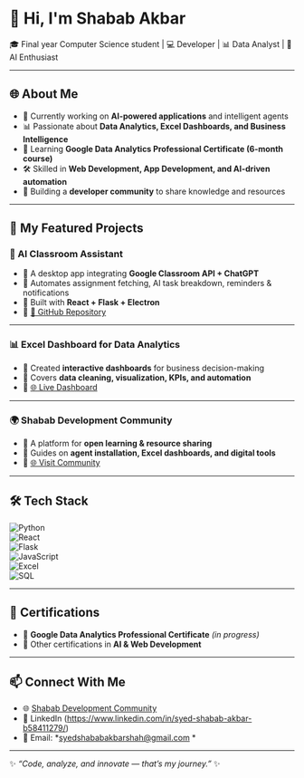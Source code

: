 # 👋 Hi, I'm Shabab Akbar  

🎓 Final year Computer Science student | 💻 Developer | 📊 Data Analyst | 🚀 AI Enthusiast  

---

## 🌐 About Me  
- 🔭 Currently working on **AI-powered applications** and intelligent agents  
- 📊 Passionate about **Data Analytics, Excel Dashboards, and Business Intelligence**  
- 🌱 Learning **Google Data Analytics Professional Certificate (6-month course)**  
- 🛠️ Skilled in **Web Development, App Development, and AI-driven automation**  
- 🤝 Building a **developer community** to share knowledge and resources  

---

## 🧠 My Featured Projects  

### 🤖 AI Classroom Assistant  
- 🔹 A desktop app integrating **Google Classroom API + ChatGPT**  
- 🔹 Automates assignment fetching, AI task breakdown, reminders & notifications  
- 🔹 Built with **React + Flask + Electron**  
- 🔗 [🔗 GitHub Repository](https://github.com/SyedShababAkbar/AI-Classroom-Assistant)

---

### 📊 Excel Dashboard for Data Analytics  
- 🔹 Created **interactive dashboards** for business decision-making  
- 🔹 Covers **data cleaning, visualization, KPIs, and automation**  
- 🔗 [🌐 Live Dashboard](https://excel-dashboa-git-c50931-syedshababakbarshah-gmailcoms-projects.vercel.app)

---

### 🌍 Shabab Development Community  
- 🔹 A platform for **open learning & resource sharing**  
- 🔹 Guides on **agent installation, Excel dashboards, and digital tools**  
- 🔗 [🌐 Visit Community](https://shabab-development-community.vercel.app/)

---

## 🛠️ Tech Stack  

![Python](https://img.shields.io/badge/Python-3776AB?style=for-the-badge&logo=python&logoColor=white)  
![React](https://img.shields.io/badge/React-20232A?style=for-the-badge&logo=react&logoColor=61DAFB)  
![Flask](https://img.shields.io/badge/Flask-000000?style=for-the-badge&logo=flask&logoColor=white)  
![JavaScript](https://img.shields.io/badge/JavaScript-F7DF1E?style=for-the-badge&logo=javascript&logoColor=black)  
![Excel](https://img.shields.io/badge/Excel-217346?style=for-the-badge&logo=microsoft-excel&logoColor=white)  
![SQL](https://img.shields.io/badge/SQL-CC2927?style=for-the-badge&logo=databricks&logoColor=white)  

---

## 📜 Certifications  
- 📌 **Google Data Analytics Professional Certificate** *(in progress)*  
- 📌 Other certifications in **AI & Web Development**  

---

## 📫 Connect With Me  
- 🌐 [Shabab Development Community](https://shabab-development-community.vercel.app/)  
- 💼 LinkedIn (https://www.linkedin.com/in/syed-shabab-akbar-b58411279/)  
- 📧 Email: *syedshababakbarshah@gmail.com *  

---

✨ *“Code, analyze, and innovate — that’s my journey.”* ✨
